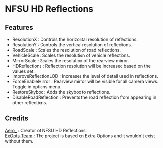 # NFSU HD Reflections

## Features
- ResolutionX : Controls the horizontal resolution of reflections.  
- ResolutionY : Controls the vertical resolution of reflections.  
- RoadScale : Scales the resolution of road reflections.  
- VehicleScale : Scales the resolution of vehicle reflections.  
- MirrorScale : Scales the resolution of the rearview mirror.  
- HDReflections : Reflection resolution will be increased based on the values set.  
- ImproveReflectionLOD : Increases the level of detail used in reflections.  
- ForceEnableMirror : Rearview mirror will be visible for all camera views. Toggle in options menu.
- RestoreSkybox : Adds the skybox to reflections.
- DisableRoadReflection : Prevents the road reflection from appearing in other reflections.  

## Credits
[Aero_](https://github.com/AeroWidescreen) : Creator of NFSU HD Reflections.  
[ExOpts Team](https://github.com/ExOptsTeam/) : The project is based on Extra Options and it wouldn't exist without them.
